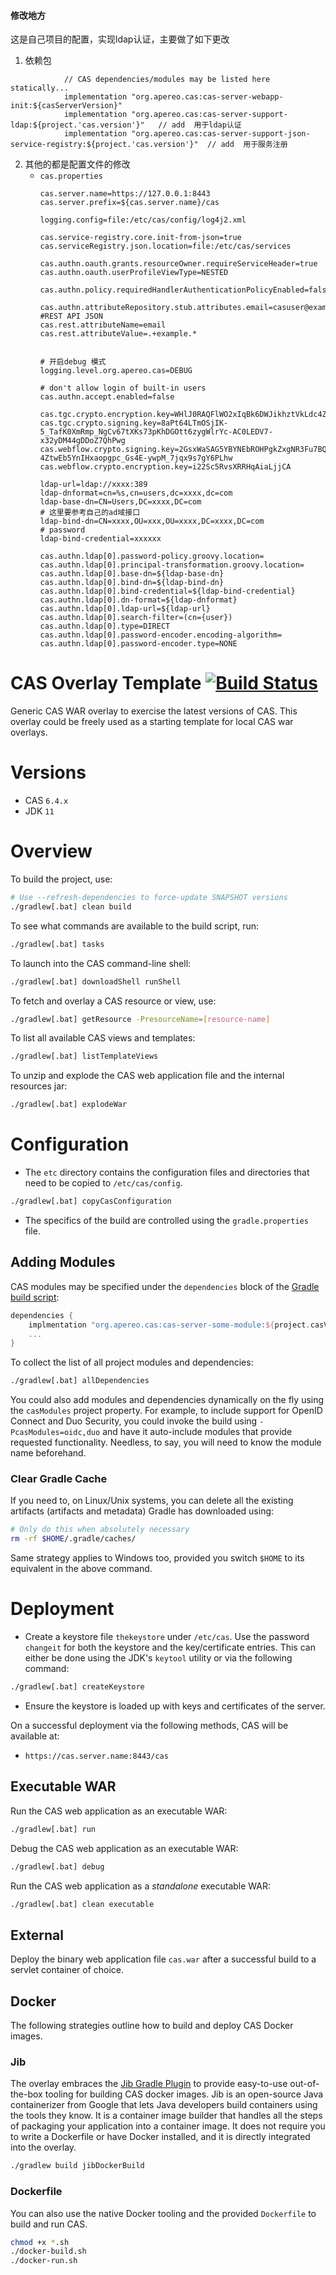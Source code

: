 #### 修改地方
这是自己项目的配置，实现ldap认证，主要做了如下更改
1. 依赖包
```
            // CAS dependencies/modules may be listed here statically...
            implementation "org.apereo.cas:cas-server-webapp-init:${casServerVersion}"
            implementation "org.apereo.cas:cas-server-support-ldap:${project.'cas.version'}"   // add  用于ldap认证
            implementation "org.apereo.cas:cas-server-support-json-service-registry:${project.'cas.version'}"  // add  用于服务注册
```
2. 其他的都是配置文件的修改
   - `cas.properties`
        ```
        cas.server.name=https://127.0.0.1:8443
        cas.server.prefix=${cas.server.name}/cas

        logging.config=file:/etc/cas/config/log4j2.xml

        cas.service-registry.core.init-from-json=true
        cas.serviceRegistry.json.location=file:/etc/cas/services

        cas.authn.oauth.grants.resourceOwner.requireServiceHeader=true
        cas.authn.oauth.userProfileViewType=NESTED

        cas.authn.policy.requiredHandlerAuthenticationPolicyEnabled=false

        cas.authn.attributeRepository.stub.attributes.email=casuser@example.org
        #REST API JSON
        cas.rest.attributeName=email
        cas.rest.attributeValue=.+example.*


        # 开启debug 模式
        logging.level.org.apereo.cas=DEBUG

        # don't allow login of built-in users
        cas.authn.accept.enabled=false

        cas.tgc.crypto.encryption.key=WHlJ0RAQFlWO2xIqBk6DWJikhztVkLdc4ZH9FAEfgCs
        cas.tgc.crypto.signing.key=8aPt64LTmOSjIK-5_TafK0XmRmp_NgCv67tXKs73pKhDGOtt6zygWlrYc-AC0LEDV7-x32yDM44gDDoZ7QhPwg
        cas.webflow.crypto.signing.key=2GsxWaSAG5YBYNEbROHPgkZxgNR3Fu7BQQiifj1VrI-4ZtwEb5YnIHxaopgpc_Gs4E-ywpM_7jqx9s7gY6PLhw
        cas.webflow.crypto.encryption.key=i22Sc5RvsXRRHqAiaLjjCA

        ldap-url=ldap://xxxx:389
        ldap-dnformat=cn=%s,cn=users,dc=xxxx,dc=com
        ldap-base-dn=CN=Users,DC=xxxx,DC=com
        # 这里要参考自己的ad域接口
        ldap-bind-dn=CN=xxxx,OU=xxx,OU=xxxx,DC=xxxx,DC=com
        # password
        ldap-bind-credential=xxxxxx    

        cas.authn.ldap[0].password-policy.groovy.location=
        cas.authn.ldap[0].principal-transformation.groovy.location=
        cas.authn.ldap[0].base-dn=${ldap-base-dn}
        cas.authn.ldap[0].bind-dn=${ldap-bind-dn}
        cas.authn.ldap[0].bind-credential=${ldap-bind-credential}
        cas.authn.ldap[0].dn-format=${ldap-dnformat}
        cas.authn.ldap[0].ldap-url=${ldap-url}
        cas.authn.ldap[0].search-filter=(cn={user})
        cas.authn.ldap[0].type=DIRECT
        cas.authn.ldap[0].password-encoder.encoding-algorithm=
        cas.authn.ldap[0].password-encoder.type=NONE

        ```

CAS Overlay Template [![Build Status](https://travis-ci.org/apereo/cas-overlay-template.svg?branch=master)](https://travis-ci.org/apereo/cas-overlay-template)
=======================

Generic CAS WAR overlay to exercise the latest versions of CAS. This overlay could be freely used as a starting template for local CAS war overlays.

# Versions

- CAS `6.4.x`
- JDK `11`

# Overview

To build the project, use:

```bash
# Use --refresh-dependencies to force-update SNAPSHOT versions
./gradlew[.bat] clean build
```

To see what commands are available to the build script, run:

```bash
./gradlew[.bat] tasks
```

To launch into the CAS command-line shell:

```bash
./gradlew[.bat] downloadShell runShell
```

To fetch and overlay a CAS resource or view, use:

```bash
./gradlew[.bat] getResource -PresourceName=[resource-name]
```

To list all available CAS views and templates:

```bash
./gradlew[.bat] listTemplateViews
```

To unzip and explode the CAS web application file and the internal resources jar:

```bash
./gradlew[.bat] explodeWar
```

# Configuration

- The `etc` directory contains the configuration files and directories that need to be copied to `/etc/cas/config`.

```bash
./gradlew[.bat] copyCasConfiguration
```

- The specifics of the build are controlled using the `gradle.properties` file.

## Adding Modules

CAS modules may be specified under the `dependencies` block of the [Gradle build script](build.gradle):

```gradle
dependencies {
    implmentation "org.apereo.cas:cas-server-some-module:${project.casVersion}"
    ...
}
```

To collect the list of all project modules and dependencies:

```bash
./gradlew[.bat] allDependencies
```

You could also add modules and dependencies dynamically on the fly using the `casModules` project property. For example, to include support for OpenID Connect and Duo Security, you could invoke the build using `-PcasModules=oidc,duo` and have it auto-include modules that provide requested functionality. Needless, to say, you will need to know the module name beforehand.

### Clear Gradle Cache

If you need to, on Linux/Unix systems, you can delete all the existing artifacts (artifacts and metadata) Gradle has downloaded using:

```bash
# Only do this when absolutely necessary
rm -rf $HOME/.gradle/caches/
```

Same strategy applies to Windows too, provided you switch `$HOME` to its equivalent in the above command.

# Deployment

- Create a keystore file `thekeystore` under `/etc/cas`. Use the password `changeit` for both the keystore and the key/certificate entries. This can either be done using the JDK's `keytool` utility or via the following command:

```bash
./gradlew[.bat] createKeystore
```

- Ensure the keystore is loaded up with keys and certificates of the server.

On a successful deployment via the following methods, CAS will be available at:

* `https://cas.server.name:8443/cas`

## Executable WAR

Run the CAS web application as an executable WAR:

```bash
./gradlew[.bat] run
```

Debug the CAS web application as an executable WAR:

```bash
./gradlew[.bat] debug
```

Run the CAS web application as a *standalone* executable WAR:

```bash
./gradlew[.bat] clean executable
```

## External

Deploy the binary web application file `cas.war` after a successful build to a servlet container of choice.

## Docker

The following strategies outline how to build and deploy CAS Docker images.

### Jib

The overlay embraces the [Jib Gradle Plugin](https://github.com/GoogleContainerTools/jib) to provide easy-to-use out-of-the-box tooling for building CAS docker images. Jib is an open-source Java containerizer from Google that lets Java developers build containers using the tools they know. It is a container image builder that handles all the steps of packaging your application into a container image. It does not require you to write a Dockerfile or have Docker installed, and it is directly integrated into the overlay.

```bash
./gradlew build jibDockerBuild
```

### Dockerfile

You can also use the native Docker tooling and the provided `Dockerfile` to build and run CAS.

```bash
chmod +x *.sh
./docker-build.sh
./docker-run.sh
```
